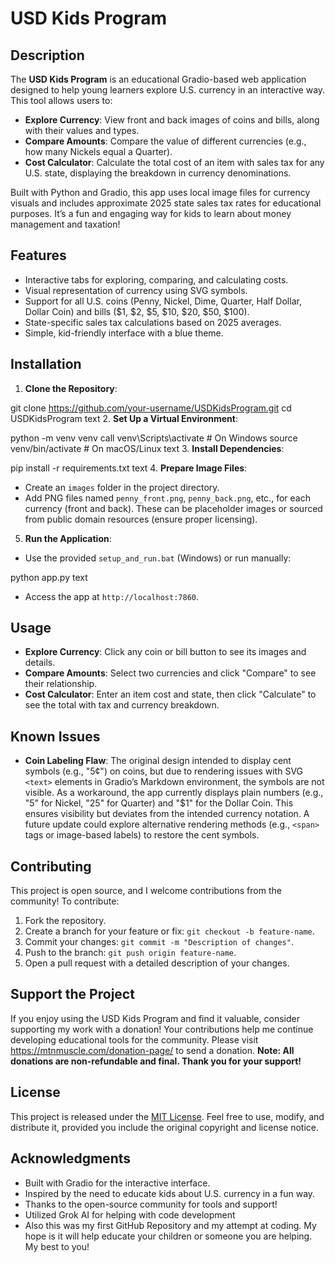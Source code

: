 # USD Kids Program

## Description
The **USD Kids Program** is an educational Gradio-based web application designed to help young learners explore U.S. currency in an interactive way. This tool allows users to:
- **Explore Currency**: View front and back images of coins and bills, along with their values and types.
- **Compare Amounts**: Compare the value of different currencies (e.g., how many Nickels equal a Quarter).
- **Cost Calculator**: Calculate the total cost of an item with sales tax for any U.S. state, displaying the breakdown in currency denominations.

Built with Python and Gradio, this app uses local image files for currency visuals and includes approximate 2025 state sales tax rates for educational purposes. It’s a fun and engaging way for kids to learn about money management and taxation!

## Features
- Interactive tabs for exploring, comparing, and calculating costs.
- Visual representation of currency using SVG symbols.
- Support for all U.S. coins (Penny, Nickel, Dime, Quarter, Half Dollar, Dollar Coin) and bills ($1, $2, $5, $10, $20, $50, $100).
- State-specific sales tax calculations based on 2025 averages.
- Simple, kid-friendly interface with a blue theme.

## Installation
1. **Clone the Repository**:

git clone https://github.com/your-username/USDKidsProgram.git
cd USDKidsProgram
text
2. **Set Up a Virtual Environment**:

python -m venv venv
call venv\Scripts\activate  # On Windows
source venv/bin/activate    # On macOS/Linux
text
3. **Install Dependencies**:

pip install -r requirements.txt
text
4. **Prepare Image Files**:
- Create an `images` folder in the project directory.
- Add PNG files named `penny_front.png`, `penny_back.png`, etc., for each currency (front and back). These can be placeholder images or sourced from public domain resources (ensure proper licensing).
5. **Run the Application**:
- Use the provided `setup_and_run.bat` (Windows) or run manually:

python app.py
text
- Access the app at `http://localhost:7860`.

## Usage
- **Explore Currency**: Click any coin or bill button to see its images and details.
- **Compare Amounts**: Select two currencies and click "Compare" to see their relationship.
- **Cost Calculator**: Enter an item cost and state, then click "Calculate" to see the total with tax and currency breakdown.

## Known Issues
- **Coin Labeling Flaw**: The original design intended to display cent symbols (e.g., "5¢") on coins, but due to rendering issues with SVG `<text>` elements in Gradio’s Markdown environment, the symbols are not visible. As a workaround, the app currently displays plain numbers (e.g., "5" for Nickel, "25" for Quarter) and "$1" for the Dollar Coin. This ensures visibility but deviates from the intended currency notation. A future update could explore alternative rendering methods (e.g., `<span>` tags or image-based labels) to restore the cent symbols.

## Contributing
This project is open source, and I welcome contributions from the community! To contribute:
1. Fork the repository.
2. Create a branch for your feature or fix: `git checkout -b feature-name`.
3. Commit your changes: `git commit -m "Description of changes"`.
4. Push to the branch: `git push origin feature-name`.
5. Open a pull request with a detailed description of your changes.

## Support the Project
If you enjoy using the USD Kids Program and find it valuable, consider supporting my work with a donation! Your contributions help me continue developing educational tools for the community. Please visit https://mtnmuscle.com/donation-page/ to send a donation. **Note: All donations are non-refundable and final. Thank you for your support!**

## License
This project is released under the [MIT License](LICENSE). Feel free to use, modify, and distribute it, provided you include the original copyright and license notice.

## Acknowledgments
- Built with Gradio for the interactive interface.
- Inspired by the need to educate kids about U.S. currency in a fun way.
- Thanks to the open-source community for tools and support!
- Utilized Grok AI for helping with code development
- Also this was my first GitHub Repository and my attempt at coding. My hope is it will help educate your children or someone you are helping. My best to you! 
